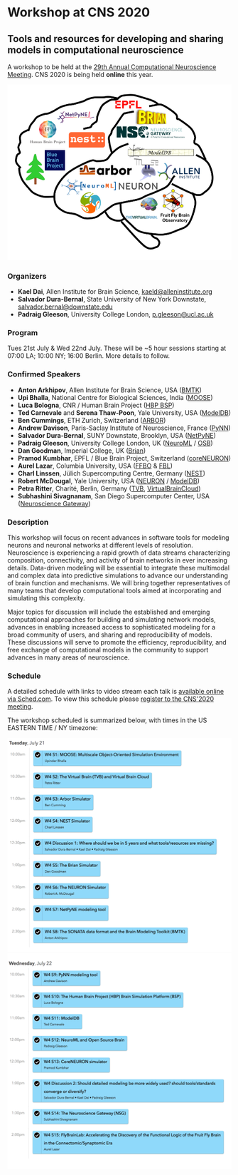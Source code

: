 # Workshop at CNS 2020

## Tools and resources for developing and sharing models in computational neuroscience

A workshop to be held at the [29th Annual Computational Neuroscience Meeting](https://www.cnsorg.org/cns-2020). 
CNS 2020 is being held **online** this year. 

![CNS2020 Workshop](images/cns2020_workshop_logo.png)

### Organizers

- **Kael Dai**, Allen Institute for Brain Science, kaeld@alleninstitute.org 
- **Salvador Dura-Bernal**, State University of New York Downstate, salvador.bernal@downstate.edu
- **Padraig Gleeson**, University College London, p.gleeson@ucl.ac.uk

### Program

Tues 21st July & Wed 22nd July. These will be ~5 hour sessions starting at 07:00 LA; 10:00 NY; 16:00 Berlin. More details to follow.

### Confirmed Speakers

- **Anton Arkhipov**, Allen Institute for Brain Science, USA ([BMTK](https://alleninstitute.github.io/bmtk/)) 
- **Upi Bhalla**, National Centre for Biological Sciences, India ([MOOSE](https://moose.ncbs.res.in/))
- **Luca Bologna**, CNR / Human Brain Project ([HBP BSP](https://www.humanbrainproject.eu/en/brain-simulation/brain-simulation-platform/))
- **Ted Carnevale** and **Serena Thaw-Poon**, Yale University, USA ([ModelDB](https://senselab.med.yale.edu/ModelDB))
- **Ben Cummings**, ETH Zurich, Switzerland ([ARBOR](https://github.com/arbor-sim/arbor))
- **Andrew Davison**, Paris-Saclay Institute of Neuroscience, France ([PyNN](http://neuralensemble.org/PyNN/))
- **Salvador Dura-Bernal**, SUNY Downstate, Brooklyn, USA ([NetPyNE](http://netpyne.org/)) 
- **Padraig Gleeson**, University College London, UK ([NeuroML](http://www.neuroml.org) / [OSB](http://www.opensourcebrain.org)) 
- **Dan Goodman**, Imperial College, UK ([Brian](https://briansimulator.org/)) 
- **Pramod Kumbhar**, EPFL / Blue Brain Project, Switzerland ([coreNEURON](https://neuron.yale.edu/neuron/)) 
- **Aurel Lazar**, Columbia University, USA ([FFBO](http://fruitflybrain.org) & [FBL](https://flybrainlab.github.io))
- **Charl Linssen**, Jülich Supercomputing Centre, Germany ([NEST](https://nest-simulator.org)) 
- **Robert McDougal**, Yale University, USA ([NEURON](https://neuron.yale.edu/neuron/) / [ModelDB](https://senselab.med.yale.edu/ModelDB)) 
- **Petra Ritter**, Charité, Berlin, Germany ([TVB](https://www.thevirtualbrain.org), [VirtualBrainCloud](https://virtualbraincloud-2020.eu/))
- **Subhashini Sivagnanam**, San Diego Supercomputer Center, USA ([Neuroscience Gateway](https://www.nsgportal.org))


### Description

This workshop will focus on recent advances in software tools for modeling neurons 
and neuronal networks at different levels of resolution. Neuroscience is experiencing 
a rapid growth of data streams characterizing composition, connectivity, and activity 
of brain networks in ever increasing details. Data-driven modeling will be essential 
to integrate these multimodal and complex data into predictive simulations to advance our 
understanding of brain function and mechanisms. We will bring together representatives of 
many teams that develop computational tools aimed at incorporating and simulating this complexity. 

Major topics for discussion will include the established and emerging computational approaches for 
building and simulating network models, advances in enabling increased access to sophisticated 
modeling for a broad community of users, and sharing and reproducibility of models. 
These discussions will serve to promote the efficiency, reproducibility, and free exchange of 
computational models in the community to support advances in many areas of neuroscience.


### Schedule

A detailed schedule with links to video stream each talk is [available online via Sched.com](https://cns2020online.sched.com/overview/type/Workshop/W04%3A+Tools+and+resources+for+developing+and+sharing+models+in+computational+neuroscience). To view this schedule please [register to the CNS'2020 meeting](https://www.cnsorg.org/cns-2020).

The workshop scheduled is summarized below, with times in the US EASTERN TIME / NY timezone:

![CNS2020 Workshop](images/schedule_day1.png)
![CNS2020 Workshop](images/schedule_day2.png)
